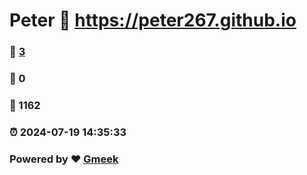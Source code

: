 # Peter :link: https://peter267.github.io 
### :page_facing_up: [3](https://peter267.github.io/tag.html) 
### :speech_balloon: 0 
### :hibiscus: 1162 
### :alarm_clock: 2024-07-19 14:35:33 
### Powered by :heart: [Gmeek](https://github.com/Meekdai/Gmeek)
